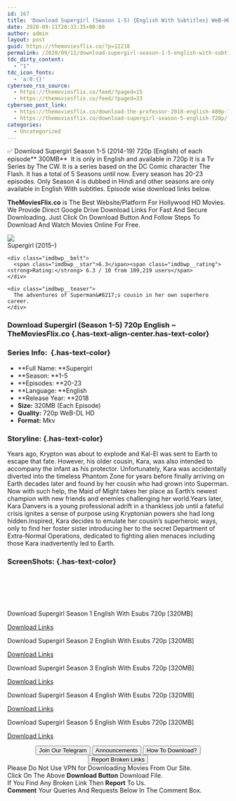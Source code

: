 ```yaml
---
id: 167
title: 'Download Supergirl (Season 1-5) {English With Subtitles} WeB-HD 720p [350MB]'
date: 2020-09-11T20:33:35+00:00
author: admin
layout: post
guid: https://themoviesflix.co/?p=12218
permalink: /2020/09/11/download-supergirl-season-1-5-english-with-subtitles-web-hd-720p-350mb/
tdc_dirty_content:
  - "1"
tdc_icon_fonts:
  - 'a:0:{}'
cyberseo_rss_source:
  - https://themoviesflix.co/feed/?paged=15
  - https://themoviesflix.co/feed/?paged=33
cyberseo_post_link:
  - https://themoviesflix.co/download-the-professor-2018-english-480p-720p/
  - https://themoviesflix.co/download-supergirl-season-5-english-720p/
categories:
  - Uncategorized
---
```

✅ Download Supergirl Season 1-5 (2014-19)&nbsp;720p&nbsp;(English) of each episode**&nbsp;300MB**&nbsp;&nbsp;It is only in English and available in&nbsp;720p&nbsp;It is a&nbsp;Tv Series&nbsp;by&nbsp;The CW. It is a series based on the DC Comic character The Flash. It has a total of 5 Seasons until now. Every season has 20-23 episodes. Only Season 4 is dubbed in Hindi and other seasons are only available in English With subtitles. Episode wise download links below.

**TheMoviesFlix.co**&nbsp;is The Best Website/Platform For Hollywood HD Movies. We Provide Direct Google Drive Download Links For Fast And Secure Downloading. Just Click On Download Button And Follow Steps To Download And Watch Movies Online For Free.

<div class="imdbwp imdbwp--movie dark">
  <div class="imdbwp__thumb">
    <a class="imdbwp__link" target="_blank" title="Supergirl" href="https://www.imdb.com/title/tt4016454/" rel="nofollow noopener noreferrer"><img class="imdbwp__img" src="https://m.media-amazon.com/images/M/MV5BYmZmOTM3NjctZDg3Zi00NTYzLWIzY2UtYWEyOWM2NThhYzg5XkEyXkFqcGdeQXVyMTkxNjUyNQ@@._V1_SX300.jpg" /></a>
  </div>
  
  <div class="imdbwp__content">
    <div class="imdbwp__header">
      <span class="imdbwp__title">Supergirl</span> (2015–)
    </div>
    
    <div class="imdbwp__belt">
      <span class="imdbwp__star">6.3</span><span class="imdbwp__rating"><strong>Rating:</strong> 6.3 / 10 from 109,219 users</span>
    </div>
    
    <div class="imdbwp__teaser">
      The adventures of Superman&#8217;s cousin in her own superhero career.
    </div>
  </div>
</div>

### Download Supergirl (Season 1-5) 720p English ~ TheMoviesFlix.co {.has-text-align-center.has-text-color}

### Series Info:&nbsp; {.has-text-color}

  * **Full Name:&nbsp;**Supergirl
  * **Season:&nbsp;**1-5
  * **Episodes:&nbsp;**20-23
  * **Language:&nbsp;**English
  * **Release Year:&nbsp;**2018
  * **Size:**&nbsp;320MB (Each Episode)
  * **Quality:** 720p WeB-DL HD
  * **Format:**&nbsp;Mkv

### Storyline: {.has-text-color}

Years ago, Krypton was about to explode and Kal-El was sent to Earth to escape that fate. However, his older cousin, Kara, was also intended to accompany the infant as his protector. Unfortunately, Kara was accidentally diverted into the timeless Phantom Zone for years before finally arriving on Earth decades later and found by her cousin who had grown into Superman. Now with such help, the Maid of Might takes her place as Earth’s newest champion with new friends and enemies challenging her world.Years later, Kara Danvers is a young professional adrift in a thankless job until a fateful crisis ignites a sense of purpose using Kryptonian powers she had long hidden.Inspired, Kara decides to emulate her cousin’s superheroic ways, only to find her foster sister introducing her to the secret Department of Extra-Normal Operations, dedicated to fighting alien menaces including those Kara inadvertently led to Earth.

### ScreenShots: {.has-text-color}

<div class="wp-block-image">
  <figure class="aligncenter"><img src="https://i.imgur.com/ZvyRset.jpg" alt /></figure>
</div>

<div class="wp-block-image">
  <figure class="aligncenter"><img src="https://i.imgur.com/HgoW2Hj.png" alt /></figure>
</div>

<div class="wp-block-image">
  <figure class="aligncenter"><img src="https://i.imgur.com/22LXe9b.jpg" alt /></figure>
</div>

<div class="wp-block-image">
  <figure class="aligncenter"><img src="https://i.imgur.com/FIrNp35.jpg" alt /></figure>
</div>

<div class="wp-block-image">
  <figure class="aligncenter"><img src="https://i.imgur.com/FtkYp2X.jpg" alt /></figure>
</div>

<div class="wp-block-image">
  <figure class="aligncenter"><img src="https://i.imgur.com/AfZD4UA.jpg" alt /></figure>
</div>

<p class="has-text-align-center has-text-color has-medium-font-size">
  Download Supergirl Season 1 English With Esubs 720p [320MB]
</p>

<span class="mb-center maxbutton-3-center"><span class="maxbutton-3-container mb-container"><a class="maxbutton-3 maxbutton maxbutton-post-button" target="_blank" rel="nofollow noopener noreferrer" href="https://coinquint.com/a10806/"><span class="mb-text">Download Links</span></a></span></span>

<p class="has-text-align-center has-text-color has-medium-font-size">
  Download Supergirl Season 2 English With Esubs 720p [320MB]
</p>

<span class="mb-center maxbutton-3-center"><span class="maxbutton-3-container mb-container"><a class="maxbutton-3 maxbutton maxbutton-post-button" target="_blank" rel="nofollow noopener noreferrer" href="https://coinquint.com/a10808/"><span class="mb-text">Download Links</span></a></span></span>

<p class="has-text-align-center has-text-color has-medium-font-size">
  Download Supergirl Season 3 English With Esubs 720p [320MB]
</p>

<span class="mb-center maxbutton-3-center"><span class="maxbutton-3-container mb-container"><a class="maxbutton-3 maxbutton maxbutton-post-button" target="_blank" rel="nofollow noopener noreferrer" href="https://coinquint.com/a10810/"><span class="mb-text">Download Links</span></a></span></span>

<p class="has-text-align-center has-text-color has-medium-font-size">
  Download Supergirl Season 4 English With Esubs 720p [320MB]
</p>

<span class="mb-center maxbutton-3-center"><span class="maxbutton-3-container mb-container"><a class="maxbutton-3 maxbutton maxbutton-post-button" target="_blank" rel="nofollow noopener noreferrer" href="https://coinquint.com/a10812/"><span class="mb-text">Download Links</span></a></span></span>

<p class="has-text-align-center has-text-color has-medium-font-size">
  Download Supergirl Season 5 English With Esubs 720p [320MB]
</p>

<span class="mb-center maxbutton-3-center"><span class="maxbutton-3-container mb-container"><a class="maxbutton-3 maxbutton maxbutton-post-button" target="_blank" rel="nofollow noopener noreferrer" href="https://coinquint.com/a10815/"><span class="mb-text">Download Links</span></a></span></span>

<center>
</center>

<center>
  <a href="https://t.me/themoviesflixcom" target="_blank" data-wpel-link="external" rel="nofollow external noopener noreferrer"><button class="button button5">Join Our Telegram</button></a> <a href="https://themoviesflix.co/download-supergirl-season-5-english-720p/#" target="_blank" data-wpel-link="external" rel="nofollow external noopener noreferrer"><button class="button button5">Announcements</button></a> <a href="https://themoviesflix.com/how-to-download/" target="_blank" data-wpel-link="external" rel="nofollow external noopener noreferrer"><button class="button button5">How To Download?</button></a> <a href="https://themoviesflix.co/download-supergirl-season-5-english-720p/#" target="_blank" data-wpel-link="external" rel="nofollow external noopener noreferrer"><button class="button button5">Report Broken Links</button></a>
</center>

<div class="alert alert-danger">
  Please Do Not Use VPN for Downloading Movies From Our Site.
</div>

<div class="alert alert-success">
  Click On The Above <strong>Download Button</strong> Download File.
</div>

<div class="alert alert-warning">
  If You Find Any Broken Link Then <strong>Report</strong> To Us.
</div>

<div class="alert alert-info">
  <strong>Comment</strong> Your Queries And Requests Below In The Comment Box.
</div>
